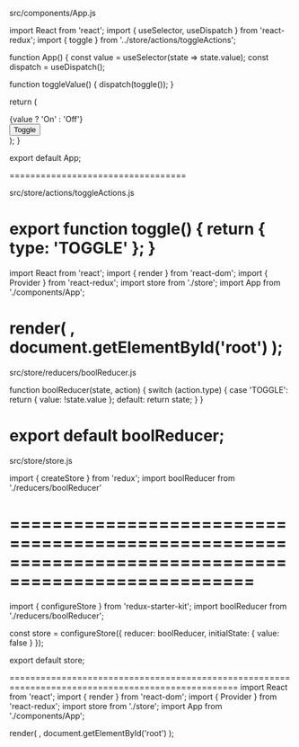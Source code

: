 src/components/App.js


import React from 'react';
import { useSelector, useDispatch } from 'react-redux';
import { toggle } from '../store/actions/toggleActions';

function App() {
  const value = useSelector(state => state.value);
  const dispatch = useDispatch();

  function toggleValue() {
    dispatch(toggle());
  }

  return (
    <div>
      <div>{value ? 'On' : 'Off'}</div>
      <button onClick={toggleValue}>Toggle</button>
    </div>
  );
}

export default App;

==================================

src/store/actions/toggleActions.js

export function toggle() {
  return { type: 'TOGGLE' };
}
==========================================
import React from 'react';
import { render } from 'react-dom';
import { Provider } from 'react-redux';
import store from './store';
import App from './components/App';

render(
  <Provider store={store}>
    <App />
  </Provider>,
  document.getElementById('root')
);
=================================================

src/store/reducers/boolReducer.js

function boolReducer(state, action) {
  switch (action.type) {
    case 'TOGGLE':
      return { value: !state.value };
    default:
      return state;
  }
}

export default boolReducer;
======================================================================
src/store/store.js


import { createStore } from 'redux';
import boolReducer from './reducers/boolReducer'

=====================================================================================================
==============

import { configureStore } from 'redux-starter-kit';
import boolReducer from './reducers/boolReducer';

const store = configureStore({
  reducer: boolReducer,
  initialState: { value: false }
});

export default store;

==================================================================================================
import React from 'react';
import { render } from 'react-dom';
import { Provider } from 'react-redux';
import store from './store';
import App from './components/App';

render(
  <Provider store={store}>
    <App />
  </Provider>,
  document.getElementById('root')
);
